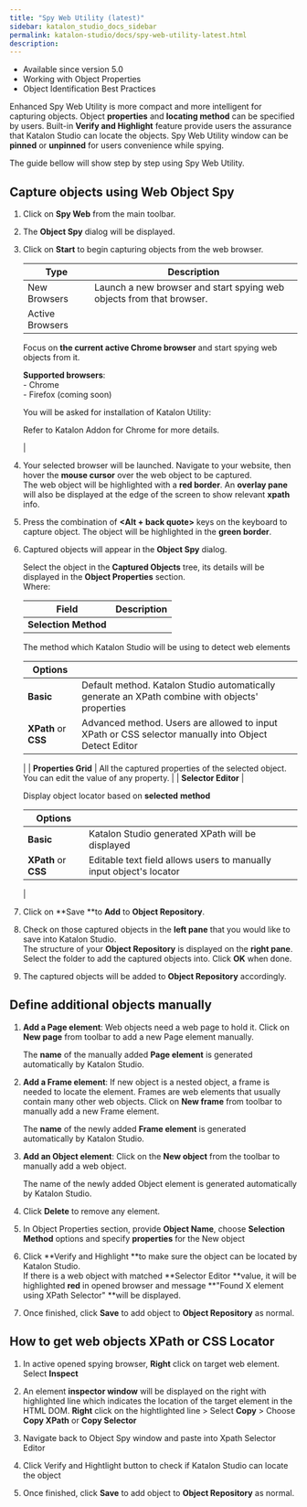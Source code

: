 ```yaml
---
title: "Spy Web Utility (latest)" 
sidebar: katalon_studio_docs_sidebar
permalink: katalon-studio/docs/spy-web-utility-latest.html 
description: 
---
```

*   Available since version 5.0
*   Working with Object Properties
*   Object Identification Best Practices

Enhanced Spy Web Utility is more compact and more intelligent for capturing objects. Object **properties** and **locating method** can be specified by users. Built-in **Verify and Highlight** feature provide users the assurance that Katalon Studio can locate the objects. Spy Web Utility window can be **pinned** or **unpinned** for users convenience while spying.

The guide bellow will show step by step using Spy Web Utility.

Capture objects using Web Object Spy
------------------------------------

1.  Click on **Spy Web** from the main toolbar.  
      
      
    
2.  The **Object Spy** dialog will be displayed.  
      
      
    
3.  Click on **Start** to begin capturing objects from the web browser.
    
    | Type | Description |
    | --- | --- |
    | New Browsers | Launch a new browser and start spying web objects from that browser. |
    | Active Browsers | 
    Focus on **the current active Chrome browser** and start spying web objects from it.
    
    **Supported browsers**:  
    \- Chrome  
    \- Firefox (coming soon)
    
    You will be asked for installation of Katalon Utility:
    
    Refer to Katalon Addon for Chrome for more details.
    
    
    
     |
    
4.  Your selected browser will be launched. Navigate to your website, then hover the **mouse cursor** over the web object to be captured.  
    The web object will be highlighted with a **red border**. An **overlay pane** will also be displayed at the edge of the screen to show relevant **xpath** info.  
      
      
    
5.  Press the combination of **<Alt + back quote>** keys on the keyboard to capture object. The object will be highlighted in the **green border**.   
      
      
    
6.  Captured objects will appear in the **Object Spy** dialog.  
      
    Select the object in the **Captured Objects** tree, its details will be displayed in the **Object Properties** section.  
    Where:
    
    | Field | Description |
    | --- | --- |
    | **Selection Method** | 
    The method which Katalon Studio will be using to detect web elements
    
    | Options |   |
    | --- | --- |
    | **Basic** | Default method. Katalon Studio automatically generate an XPath combine with objects' properties |
    | **XPath** or **CSS** | Advanced method. Users are allowed to input XPath or CSS selector manually into Object Detect Editor |
    
    
    
     |
    | **Properties Grid** | All the captured properties of the selected object. You can edit the value of any property. |
    | **Selector Editor** | 
    
    Display object locator based on **selected** **method**
    
    | Options |   |
    | --- | --- |
    | **Basic** | Katalon Studio generated XPath will be displayed |
    | **XPath** or **CSS** | Editable text field allows users to manually input object's locator |
    
    
    
     |
    
7.  Click on **Save **to **Add** to **Object Repository**.  
      
      
    
8.  Check on those captured objects in the **left pane** that you would like to save into Katalon Studio.   
    The structure of your **Object Repository** is displayed on the **right pane**. Select the folder to add the captured objects into. Click **OK** when done.  
      
      
    
9.  The captured objects will be added to **Object Repository** accordingly.  
    

Define additional objects manually
----------------------------------

1.  **Add a Page element**: Web objects need a web page to hold it. Click on **New page** from toolbar to add a new Page element manually.  
    
    The **name** of the manually added **Page element** is generated automatically by Katalon Studio.
    
      
      
    
2.  **Add a Frame element**: If new object is a nested object, a frame is needed to locate the element. Frames are web elements that usually contain many other web objects. Click on **New frame** from toolbar to manually add a new Frame element.  
    
    The **name** of the newly added **Frame element** is generated automatically by Katalon Studio. 
    
      
      
    
3.  **Add an Object element**: Click on the **New object** from the toolbar to manually add a web object.  
    
    The name of the newly added Object element is generated automatically by Katalon Studio.
    
4.  Click **Delete** to remove any element.   
      
      
    
5.  In Object Properties section, provide **Object Name**, choose **Selection Method** options and specify **properties** for the New object
    
      
      
      
    
6.  Click **Verify and Highlight **to make sure the object can be located by Katalon Studio.   
    If there is a web object with matched **Selector Editor **value, it will be highlighted **red** in opened browser and message **"Found X element using XPath Selector" **will be displayed.    
      
      
    
7.  Once finished, click **Save** to add object to **Object Repository** as normal.
    

How to get web objects XPath or CSS Locator
-------------------------------------------

1.  In active opened spying browser, **Right** click on target web element. Select **Inspect**  
      
      
    
2.  An element **inspector window** will be displayed on the right with highlighted line which indicates the location of the target element in the HTML DOM. **Right** click on the hightlighted line > Select **Copy** \> Choose **Copy XPath** or **Copy Selector**  
      
      
    
3.  Navigate back to Object Spy window and paste into Xpath Selector Editor  
      
      
    
4.  Click Verify and Hightlight button to check if Katalon Studio can locate the object  
      
      
    
5.  Once finished, click **Save** to add object to **Object Repository** as normal.